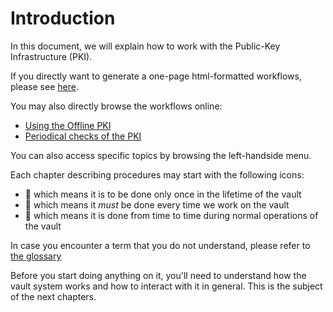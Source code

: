 # Introduction

In this document, we will explain how to work with the Public-Key Infrastructure (PKI).

If you directly want to generate a one-page html-formatted workflows, please see [here](./workflow/common/html_gen_and_signature.md).

You may also directly browse the workflows online:
 - [Using the Offline PKI](./workflow/offline_vault_ceremony.md)
 - [Periodical checks of the PKI](./workflow/periodical_checks.md)

You can also access specific topics by browsing the left-handside menu.

Each chapter describing procedures may start with the following icons:
 - 🚀 which means it is to be done only once in the lifetime of the vault
 - 🔁 which means it *must* be done every time we work on the vault
 - 📆 which means it is done from time to time during normal operations of the vault

In case you encounter a term that you do not understand, please refer to [the glossary](./workflow/common/glossary.md)

Before you start doing anything on it, you'll need to understand how the vault system works and how to interact with it in general.
This is the subject of the next chapters.
